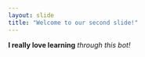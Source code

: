 ```yaml
---
layout: slide
title: "Welcome to our second slide!"
---
```

**I really love learning** *through this bot!*
